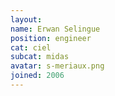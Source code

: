 ```yaml
---
layout:
name: Erwan Selingue
position: engineer
cat: ciel
subcat: midas
avatar: s-meriaux.png
joined: 2006
---
```


